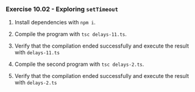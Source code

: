 ### Exercise 10.02 - Exploring `setTimeout`

1. Install dependencies with `npm i`.

2. Compile the program with `tsc delays-11.ts`.

3. Verify that the compilation ended successfully and execute the result with `delays-11.ts`

2. Compile the second program with `tsc delays-2.ts`.

3. Verify that the compilation ended successfully and execute the result with `delays-2.ts`
